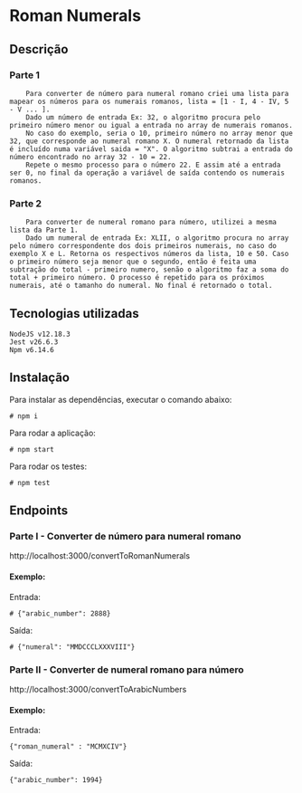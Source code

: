 # Roman Numerals

## Descrição
### Parte 1
        Para converter de número para numeral romano criei uma lista para mapear os números para os numerais romanos, lista = [1 - I, 4 - IV, 5 - V ... ].
        Dado um número de entrada Ex: 32, o algoritmo procura pelo primeiro número menor ou igual a entrada no array de numerais romanos.
        No caso do exemplo, seria o 10, primeiro número no array menor que 32, que corresponde ao numeral romano X. O numeral retornado da lista é incluído numa variável saida = "X". O algoritmo subtrai a entrada do número encontrado no array 32 - 10 = 22. 
        Repete o mesmo processo para o número 22. E assim até a entrada ser 0, no final da operação a variável de saída contendo os numerais romanos.
        
### Parte 2
        Para converter de numeral romano para número, utilizei a mesma lista da Parte 1.
        Dado um numeral de entrada Ex: XLII, o algoritmo procura no array pelo número correspondente dos dois primeiros numerais, no caso do exemplo X e L. Retorna os respectivos números da lista, 10 e 50. Caso o primeiro número seja menor que o segundo, então é feita uma subtração do total - primeiro numero, senão o algoritmo faz a soma do total + primeiro número. O processo é repetido para os próximos numerais, até o tamanho do numeral. No final é retornado o total.


## Tecnologias utilizadas
    NodeJS v12.18.3
    Jest v26.6.3
    Npm v6.14.6

## Instalação
Para instalar as dependências, executar o comando abaixo:
```
# npm i
```

Para rodar a aplicação:

```
# npm start
```

Para rodar os testes:
```
# npm test
```

## Endpoints
### Parte I - Converter de número para numeral romano

http://localhost:3000/convertToRomanNumerals

#### Exemplo:

Entrada:
```
# {"arabic_number": 2888} 
```
Saída:
```
# {"numeral": "MMDCCCLXXXVIII"}
```



### Parte II - Converter de numeral romano para número

http://localhost:3000/convertToArabicNumbers
#### Exemplo:

Entrada:
```
{"roman_numeral" : "MCMXCIV"}
```

Saída:
```
{"arabic_number": 1994}
```
